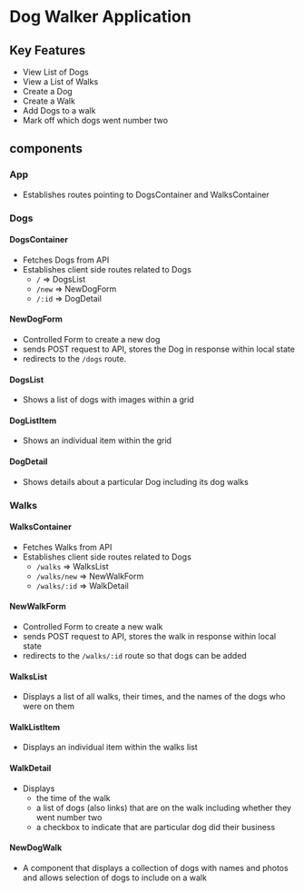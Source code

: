 # Dog Walker Application

## Key Features

- View List of Dogs
- View a List of Walks
- Create a Dog
- Create a Walk
- Add Dogs to a walk
- Mark off which dogs went number two

## components

### App

- Establishes routes pointing to DogsContainer and WalksContainer

### Dogs

#### DogsContainer

- Fetches Dogs from API
- Establishes client side routes related to Dogs
  - `/` => DogsList
  - `/new` => NewDogForm
  - `/:id` => DogDetail

#### NewDogForm

- Controlled Form to create a new dog
- sends POST request to API, stores the Dog in response within local state
- redirects to the `/dogs` route.

#### DogsList

- Shows a list of dogs with images within a grid

#### DogListItem

- Shows an individual item within the grid

#### DogDetail

- Shows details about a particular Dog including its dog walks

### Walks

#### WalksContainer

- Fetches Walks from API
- Establishes client side routes related to Dogs
  - `/walks` => WalksList
  - `/walks/new` => NewWalkForm
  - `/walks/:id` => WalkDetail

#### NewWalkForm

- Controlled Form to create a new walk
- sends POST request to API, stores the walk in response within local state
- redirects to the `/walks/:id` route so that dogs can be added

#### WalksList

- Displays a list of all walks, their times, and the names of the dogs who were on them

#### WalkListItem

- Displays an individual item within the walks list

#### WalkDetail

- Displays
  - the time of the walk 
  - a list of dogs (also links) that are on the walk including whether they went number two
  - a checkbox to indicate that are particular dog did their business

#### NewDogWalk

- A component that displays a collection of dogs with names and photos and allows selection of dogs to include on a walk





